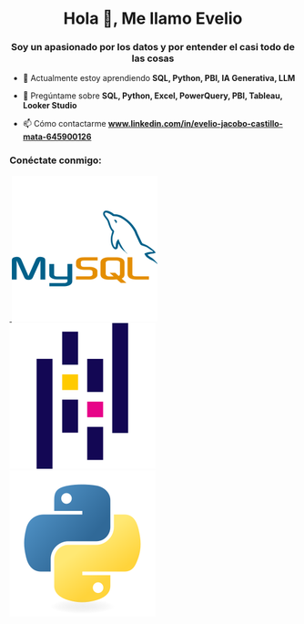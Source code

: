 <h1 align="center">Hola 👋, Me llamo Evelio</h1>
<h3 align="center">Soy un apasionado por los datos y por entender el casi todo de las cosas</h3>

- 🌱 Actualmente estoy aprendiendo **SQL, Python, PBI, IA Generativa, LLM**

- 💬 Pregúntame sobre **SQL, Python, Excel, PowerQuery, PBI, Tableau, Looker Studio**

- 📫 Cómo contactarme **www.linkedin.com/in/evelio-jacobo-castillo-mata-645900126**

<h3 align="left">Conéctate conmigo:</h3>
<p align="left">
<a href="https://linkedin.com/in/evelio jacobo castillo mata" target="blank"><img align="center" Lenguajes
y herramientas
: ​rel="noreferrer"> <img src="https://raw.githubusercontent.com/devicons/devicon/master/icons/mysql/mysql-original-wordmark.svg" alt="mysql" ancho="40" alto="40"/> </a> <a href="https://pandas.pydata.org/" objetivo="_blank" rel="noreferrer"> <img src="https://raw.githubusercontent.com/devicons/devicon/2ae2a900d2f041da66e950e4d48052658d850630/icons/pandas/pandas-original.svg" alt="pandas" ancho="40" alto="40"/> </a> <a href="https://www.python.org" objetivo="_blank" rel="noreferrer"> <img src="https://raw.githubusercontent.com/devicons/devicon/master/icons/python/python-original.svg" alt="python" ancho="40" alto="40"/> </a> </p>
